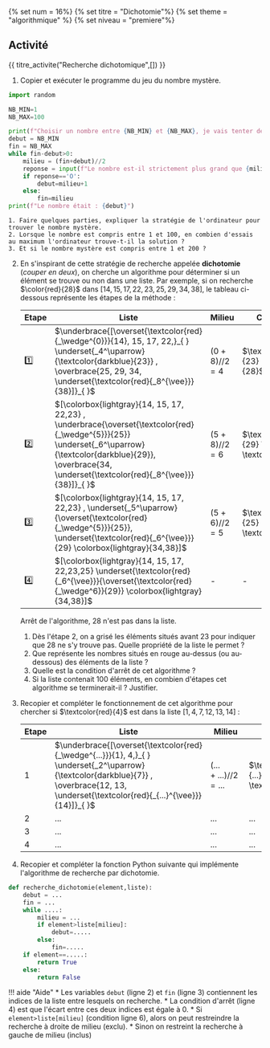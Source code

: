 {% set num = 16%}
{% set titre = "Dichotomie"%}
{% set theme = "algorithmique" %}
{% set niveau = "premiere"%} 

## Activité 

{{ titre_activite("Recherche dichotomique",[]) }}


1. Copier et exécuter le programme du jeu du nombre mystère.  
```python
import random

NB_MIN=1
NB_MAX=100

print(f"Choisir un nombre entre {NB_MIN} et {NB_MAX}, je vais tenter de le deviner en vous posant des questions")
debut = NB_MIN
fin = NB_MAX
while fin-debut>0:
    milieu = (fin+debut)//2
    reponse = input(f"Le nombre est-il strictement plus grand que {milieu} ?")
    if reponse=='O':
        debut=milieu+1
    else:
        fin=milieu
print(f"Le nombre était : {debut}")
```
    1. Faire quelques parties, expliquer la stratégie de l'ordinateur pour trouver le nombre mystère.
    2. Lorsque le nombre est compris entre 1 et 100, en combien d'essais au maximum l'ordinateur trouve-t-il la solution ?
    3. Et si le nombre mystère est compris entre 1 et 200 ?
2. En s'inspirant de cette stratégie de recherche appelée **dichotomie** (*couper en deux*), on cherche un algorithme pour déterminer si un élément se trouve ou non dans une liste. Par exemple, si on recherche $\color{red}{28}$ dans $[14, 15, 17, 22, 23, 25, 29, 34, 38]$, le tableau ci-dessous représente les étapes de la méthode :

    |Etape | Liste | Milieu|Comparaison |
    |------|-------|--------------|------------|
    |:one:|$\underbrace{[\overset{\textcolor{red}{_\wedge^{0}}}{14}, 15, 17, 22,}_{ } \underset{_4^\uparrow}{\textcolor{darkblue}{23}} , \overbrace{25, 29, 34, \underset{\textcolor{red}{_8^{\vee}}}{38}]}_{ }$| $(0+8)//2 = 4$ |$\textcolor{darkblue}{23} <\textcolor{red}{28}$ |
    |:two:|$[\colorbox{lightgray}{14, 15, 17, 22,23} , \underbrace{\overset{\textcolor{red}{_\wedge^{5}}}{25}} \underset{_6^\uparrow}{\textcolor{darkblue}{29}}, \overbrace{34, \underset{\textcolor{red}{_8^{\vee}}}{38}]}_{ }$ | $(5+8)//2=6$|$\textcolor{darkblue}{29} \geq \textcolor{red}{28}$.|
    |:three:|$[\colorbox{lightgray}{14, 15, 17, 22,23} , \underset{_5^\uparrow}{\overset{\textcolor{red}{_\wedge^{5}}}{25}}, \underset{\textcolor{red}{_6^{\vee}}}{29} \colorbox{lightgray}{34,38}]$ | $(5+6)//2=5$ |$\textcolor{darkblue}{25} < \textcolor{red}{28}$.|
    |:four:|$[\colorbox{lightgray}{14, 15, 17, 22,23,25} \underset{\textcolor{red}{_6^{\vee}}}{\overset{\textcolor{red}{_\wedge^6}}{29}} \colorbox{lightgray}{34,38}]$ | - | - |

    Arrêt de l'algorithme, $28$ n'est pas dans la liste.

    1. Dès l'étape 2, on a grisé les éléments situés avant 23 pour indiquer que 28 ne s'y trouve pas. Quelle propriété de la liste le permet ?
    2. Que représente les nombres situés en rouge au-dessus (ou au-dessous) des éléments de la liste ?
    3. Quelle est la condition d'arrêt de cet algorithme ?
    4. Si la liste contenait 100 éléments, en combien d'étapes cet algorithme se terminerait-il ? Justifier.
    
3. Recopier et compléter le fonctionnement de cet algorithme pour chercher si $\textcolor{red}{4}$ est dans la liste $[1, 4, 7, 12, 13, 14]$ :

    |Etape | Liste | Milieu|Comparaison |
    |------|-------|--------------|------------|
    |1|$\underbrace{[\overset{\textcolor{red}{_\wedge^{...}}}{1}, 4,}_{ } \underset{_2^\uparrow}{\textcolor{darkblue}{7}} , \overbrace{12, 13, \underset{\textcolor{red}{_{...}^{\vee}}}{14}]}_{ }$| $(...+...)//2 = ...$ |$\textcolor{darkblue}{...} \geq \textcolor{red}{4}$ |
    |2|  ...  |  ...     |    ...          |   ...         |
    |3|  ...  |  ...     |    ...          |   ...         |
    |4|  ...  |  ...     |    ...          |   ...         |

4. Recopier et compléter la fonction Python suivante qui implémente l'algorithme de recherche par dichotomie.

```python linenums="1"
def recherche_dichotomie(element,liste):
    debut = ...
    fin = ...
    while ....:
        milieu = ...
        if element>liste[milieu]:
            debut=.....
        else:
            fin=.....
    if element==.....:
        return True
    else:
        return False
```

!!! aide "Aide"
    * Les variables `debut` (ligne 2) et `fin` (ligne 3) contiennent les indices de la liste entre lesquels on recherche.
    * La condition d'arrêt (ligne 4) est que l'écart entre ces deux indices est égale à 0.
    * Si `element>liste[milieu]` (condition ligne 6), alors on peut restreindre la recherche à droite de milieu (exclu).
    * Sinon on restreint la recherche à gauche de milieu (inclus)